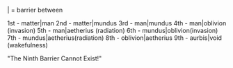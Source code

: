 | = barrier between

1st - matter|man
2nd - matter|mundus
3rd - man|mundus
4th - man|oblivion (invasion)
5th - man|aetherius (radiation)
6th - mundus|oblivion(invasion)
7th - mundus|aetherius(radiation)
8th - oblivion|aetherius
9th - aurbis|void (wakefulness)

"The Ninth Barrier Cannot Exist!"